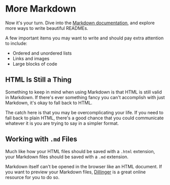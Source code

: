 # More Markdown
Now it's your turn. Dive into the [Markdown documentation](https://docs.github.com/en/github/writing-on-github/getting-started-with-writing-and-formatting-on-github), and explore more ways to write beautiful READMEs.

A few important items you may want to write and should pay extra attention to include:
* Ordered and unordered lists
* Links and images
* Large blocks of code

## HTML Is Still a Thing
Something to keep in mind when using Markdown is that HTML is still valid in Markdown. If there's ever something fancy you can't accomplish with just Markdown, it's okay to fall back to HTML.

The catch here is that you may be overcomplicating your life. If you need to fall back to plain HTML, there's a good chance that you could communicate whatever it is you are trying to say in a simpler format.

## Working with `.md` Files
Much like how your HTML files should be saved with a `.html` extension, your Markdown files should be saved with a `.md` extension.

Markdown itself can't be opened in the browser like an HTML document. If you want to preview your Markdown files, [Dillinger](https://dillinger.io) is a great online resource for you to do so.
